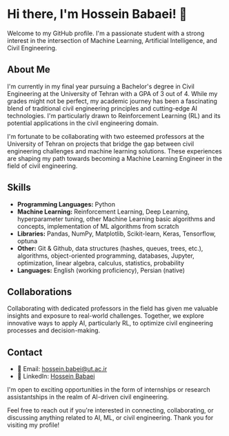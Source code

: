 # Hi there, I'm Hossein Babaei! 👋

Welcome to my GitHub profile. I'm a passionate student with a strong interest in the intersection of Machine Learning, Artificial Intelligence, and Civil Engineering.

## About Me

I'm currently in my final year pursuing a Bachelor's degree in Civil Engineering at the University of Tehran with a GPA of 3 out of 4. While my grades might not be perfect, my academic journey has been a fascinating blend of traditional civil engineering principles and cutting-edge AI technologies. I'm particularly drawn to Reinforcement Learning (RL) and its potential applications in the civil engineering domain.

I'm fortunate to be collaborating with two esteemed professors at the University of Tehran on projects that bridge the gap between civil engineering challenges and machine learning solutions. These experiences are shaping my path towards becoming a Machine Learning Engineer in the field of civil engineering.

## Skills
- **Programming Languages:** Python
- **Machine Learning:** Reinforcement Learning, Deep Learning, hyperparameter tuning, other Machine Learning basic algorithms and concepts, implementation of ML algorithms from scratch
- **Libraries:** Pandas, NumPy, Matplotlib, Scikit-learn, Keras, Tensorflow, optuna
- **Other:** Git & Github, data structures (hashes, queues, trees, etc.), algorithms, object-oriented programming, databases, Jupyter, optimization, linear algebra, calculus, statistics, probability
- **Languages:** English (working proficiency), Persian (native)

## Collaborations

Collaborating with dedicated professors in the field has given me valuable insights and exposure to real-world challenges. Together, we explore innovative ways to apply AI, particularly RL, to optimize civil engineering processes and decision-making.

## Contact

- 📧 Email: hossein.babei@ut.ac.ir
- 💼 LinkedIn: [Hossein Babaei](https://www.linkedin.com/in/hossein-babaei)

I'm open to exciting opportunities in the form of internships or research assistantships in the realm of AI-driven civil engineering.

Feel free to reach out if you're interested in connecting, collaborating, or discussing anything related to AI, ML, or civil engineering. Thank you for visiting my profile!
